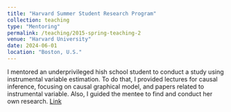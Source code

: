 ```yaml
---
title: "Harvard Summer Student Research Program"
collection: teaching
type: "Mentoring"
permalink: /teaching/2015-spring-teaching-2
venue: "Harvard University"
date: 2024-06-01
location: "Boston, U.S."
---
```


I mentored an underprivileged hish school student to conduct a study using instrumental variable estimation. To do that, I provided lectures for causal inference, focusing on causal graphical model, and papers related to instrumental variable. Also, I guided the mentee to find and conduct her own research.
[Link](https://soco.college.harvard.edu/00003/openbio-home/)
